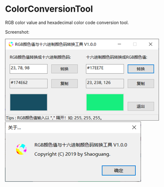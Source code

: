 # ColorConversionTool
RGB color value and hexadecimal color code conversion tool.

Screenshot:

![Image text](https://github.com/shaoguangwu/ColorConversionTool/blob/master/Screenshot/screenshot-00.png)
![Image text](https://github.com/shaoguangwu/ColorConversionTool/blob/master/Screenshot/screenshot-01.png)
